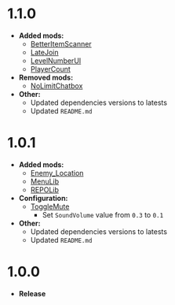 # 1.1.0

- **Added mods:**
    - [BetterItemScanner](https://new.thunderstore.io/c/repo/p/reepchik/BetterItemScanner/)
    - [LateJoin](https://new.thunderstore.io/c/repo/p/Rebateman/LateJoin/)
    - [LevelNumberUI](https://new.thunderstore.io/c/repo/p/ironbean/LevelNumberUI/)
    - [PlayerCount](https://new.thunderstore.io/c/repo/p/nickklmao/PlayerCount/)
- **Removed mods:**
    - [NoLimitChatbox](https://new.thunderstore.io/c/repo/p/nickklmao/NoLimitChatbox/)
- **Other:**
    - Updated dependencies versions to latests
    - Updated `README.md`

# 1.0.1

- **Added mods:**
    - [Enemy_Location](https://new.thunderstore.io/c/repo/p/WZK/Enemy_Location/)
    - [MenuLib](https://new.thunderstore.io/c/repo/p/nickklmao/MenuLib/)
    - [REPOLib](https://new.thunderstore.io/c/repo/p/Zehs/REPOLib/)
- **Configuration:**
    - [ToggleMute](https://new.thunderstore.io/c/repo/p/CoddingCat/ToggleMute/)
        - Set `SoundVolume` value from `0.3` to `0.1`
- **Other:**
    - Updated dependencies versions to latests
    - Updated `README.md`

# 1.0.0

- **Release**